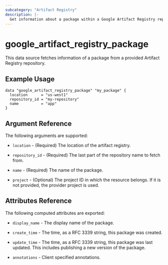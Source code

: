 ```yaml
---
subcategory: "Artifact Registry"
description: |-
  Get information about a package within a Google Artifact Registry repository.
---
```


# google_artifact_registry_package
This data source fetches information of a package from a provided Artifact Registry repository.

## Example Usage

```hcl
data "google_artifact_registry_package" "my_package" {
  location      = "us-west1"
  repository_id = "my-repository"
  name          = "app"
}
```

## Argument Reference

The following arguments are supported:

* `location` - (Required) The location of the artifact registry.

* `repository_id` - (Required) The last part of the repository name to fetch from.

* `name` - (Required) The name of the package.

* `project` - (Optional) The project ID in which the resource belongs. If it is not provided, the provider project is used.

## Attributes Reference

The following computed attributes are exported:

* `display_name` - The display name of the package.

* `create_time` - The time, as a RFC 3339 string, this package was created. 

* `update_time` - The time, as a RFC 3339 string, this package was last updated. This includes publishing a new version of the package.

* `annotations` - Client specified annotations.
